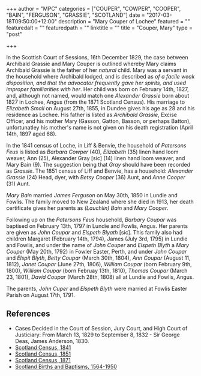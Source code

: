 +++
author = "MPC"
categories = ["COUPER", "COWPER", "COOPER", "BAIN", "FERGUSON", "GRASSIE", "SCOTLAND"]
date = "2017-03-18T09:50:00+12:00"
description = "Mary Couper of Lochee"
featured = ""
featuredalt = ""
featuredpath = ""
linktitle = ""
title = "Couper, Mary"
type = "post"

+++ 

In the Scottish Court of Sessions, 16th December 1829, the case between Archibald Grassie and Mary Couper is outlined whereby Mary claims Archibald Grassie is the father of her _natural_ child. Mary was a servant in the household where Archibald lodged, and is described as _of a facile weak disposition, and that the advocator frequently gave her spirits, and used improper familiarities with her_. Her child was born on February 14th, 1827, and, although not named, would match one _Alexander Grassie_ born about 1827 in Lochee, Angus (from the 1871 Scotland Census). His marriage to _Elizabeth Small_ on August 27th, 1855, in Dundee gives his age as 28 and his residence as Lochee. His father is listed as _Archibald Grassie_, Excise Officer, and his mother Mary (Gasson, Gatton, Basson, or perhaps Batton), unfortunatley his mother's name is not given on his death registration (April 14th, 1897 aged 68).

In the 1841 census of Loche, in Liff & Benvie, the household of _Patersons Feus_ is listed as _Barbara Cowper_ (40), _Elizabeth_ (35) linen hand loom weaver, Ann (25), Alexander Gray \[sic\] (14) linen hand loom weaver, and Mary Bain (9). The suggestion being that _Gray_ should have been recorded as _Grassie_. The 1851 census of Liff and Benvie, has a household: _Alexander Grassie_ (24) Head, dyer, with _Betsy Cooper_ (36) Aunt, and _Anne Cooper_ (31) Aunt.

_Mary Bain_ married _James Ferguson_ on May 30th, 1850 in Lundie and Fowlis. The family moved to New Zealand where she died in 1913, her death certificate gives her parents as _(Lauchlin) Bain_ and _Mary Cooper_.

Following up on the _Patersons Feus_ household, _Barbary Coupar_ was baptised on February 13th, 1797 in Lundie and Fowlis, Angus. Her parents are given as _John Coupar_ and _Elspeth Blyath_ \[sic\]. This family also had children Margaret (February 14th, 1794), James (July 3rd, 1795) in Lundie and Fowlis, and under the name of _John Couper_ and _Elspeth Blyth_ a _Mary Couper_ (May 20th, 1792) in Fowler Easter, Perth, and under _John Coupar_ and _Elspit Blyth_, _Betty Coupar_ (March 30th, 1804), _Ann Coupar_ (August 11, 1812), _Janet Coupar_ (June 27th, 1806), _William Coupar_ (born February 9th, 1800), _William Coupar_ (born Februay 13th, 1810), _Thomas Coupar_ (March 23, 1801), _David Coupar_ (March 28th, 1808) all at Lundie and Fowlis, Angus.

The parents, _John Cuper_ and _Elspeth Blyth_ were married at Fowlis Easter Parish on August 17th, 1791.

## References

* Cases Decided in the Court of Session, Jury Court, and High Court of Justiciary: From March 13, 1829 to September 8, 1832 - Sir George Deas, James Anderson, 1830.
* [Scotland Census, 1841](https://www.scotlandspeople.gov.uk)
* [Scotland Census, 1851](https://www.scotlandspeople.gov.uk)
* [Scotland Census, 1871](https://www.scotlandspeople.gov.uk)
* [Scotland Births and Baptisms, 1564-1950](https://familysearch.org)
